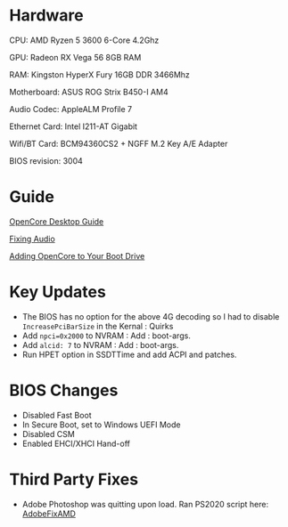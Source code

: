 # Hardware

CPU: AMD Ryzen 5 3600 6-Core 4.2Ghz

GPU: Radeon RX Vega 56 8GB RAM

RAM: Kingston HyperX Fury 16GB DDR 3466Mhz

Motherboard: ASUS ROG Strix B450-I AM4

Audio Codec: AppleALM Profile 7

Ethernet Card: Intel I211-AT Gigabit

Wifi/BT Card: BCM94360CS2 + NGFF M.2 Key A/E Adapter

BIOS revision: 3004


# Guide

[OpenCore Desktop Guide](https://dortania.github.io/OpenCore-Desktop-Guide/AMD/zen.html#ryzen-and-threadripper17h)

[Fixing Audio](https://dortania.github.io/OpenCore-Desktop-Guide/post-install/audio.html)

[Adding OpenCore to Your Boot Drive](https://dortania.github.io/oc-laptop-guide/post-installation/adding-opencore-to-the-bios.html)


# Key Updates

- The BIOS has no option for the above 4G decoding so I had to disable `IncreasePciBarSize` in the Kernal : Quirks
- Add `npci=0x2000` to NVRAM : Add : boot-args.
- Add `alcid: 7` to NVRAM : Add : boot-args.
- Run HPET option in SSDTTime and add ACPI and patches.

# BIOS Changes

- Disabled Fast Boot
- In Secure Boot, set to Windows UEFI Mode
- Disabled CSM
- Enabled EHCI/XHCI Hand-off

# Third Party Fixes

- Adobe Photoshop was quitting upon load.  Ran PS2020 script here: [AdobeFixAMD](https://gist.github.com/XLNCs/86d7a391e46f85a04d28db171656b458)
